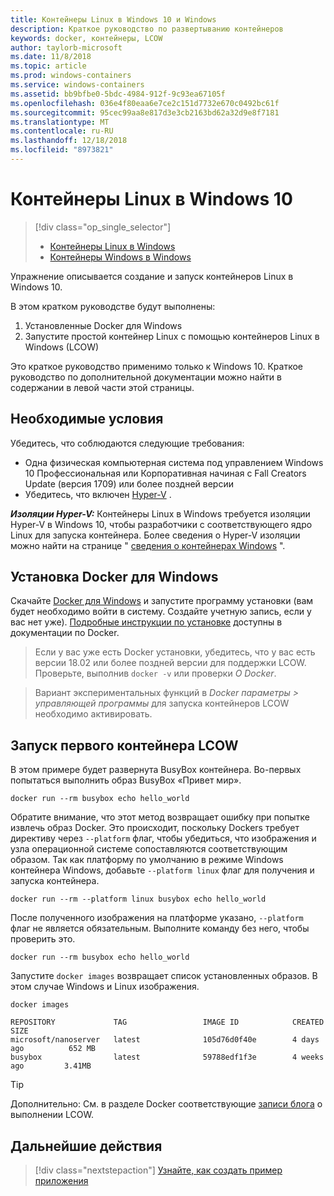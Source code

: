 ```yaml
---
title: Контейнеры Linux в Windows 10 и Windows
description: Краткое руководство по развертыванию контейнеров
keywords: docker, контейнеры, LCOW
author: taylorb-microsoft
ms.date: 11/8/2018
ms.topic: article
ms.prod: windows-containers
ms.service: windows-containers
ms.assetid: bb9bfbe0-5bdc-4984-912f-9c93ea67105f
ms.openlocfilehash: 036e4f80eaa6e7ce2c151d7732e670c0492bc61f
ms.sourcegitcommit: 95cec99aa8e817d3e3cb2163bd62a32d9e8f7181
ms.translationtype: MT
ms.contentlocale: ru-RU
ms.lasthandoff: 12/18/2018
ms.locfileid: "8973821"
---
```

# <a name="linux-containers-on-windows-10"></a>Контейнеры Linux в Windows 10

> [!div class="op_single_selector"]
> - [Контейнеры Linux в Windows](quick-start-windows-10-linux.md)
> - [Контейнеры Windows в Windows](quick-start-windows-10.md)

Упражнение описывается создание и запуск контейнеров Linux в Windows 10.

В этом кратком руководстве будут выполнены:

1. Установленные Docker для Windows
2. Запустите простой контейнер Linux с помощью контейнеров Linux в Windows (LCOW)

Это краткое руководство применимо только к Windows 10. Краткое руководство по дополнительной документации можно найти в содержании в левой части этой страницы.

## <a name="prerequisites"></a>Необходимые условия

Убедитесь, что соблюдаются следующие требования:
- Одна физическая компьютерная система под управлением Windows 10 Профессиональная или Корпоративная начиная с Fall Creators Update (версия 1709) или более поздней версии
- Убедитесь, что включен [Hyper-V](https://docs.microsoft.com/en-us/virtualization/hyper-v-on-windows/reference/hyper-v-requirements) .

***Изоляции Hyper-V:*** Контейнеры Linux в Windows требуется изоляции Hyper-V в Windows 10, чтобы разработчики с соответствующего ядро Linux для запуска контейнера. Более сведения о Hyper-V изоляции можно найти на странице " [сведения о контейнерах Windows](../about/index.md) ".

## <a name="install-docker-for-windows"></a>Установка Docker для Windows

Скачайте [Docker для Windows](https://store.docker.com/editions/community/docker-ce-desktop-windows) и запустите программу установки (вам будет необходимо войти в систему. Создайте учетную запись, если у вас нет уже). [Подробные инструкции по установке](https://docs.docker.com/docker-for-windows/install) доступны в документации по Docker.

> Если у вас уже есть Docker установки, убедитесь, что у вас есть версии 18.02 или более поздней версии для поддержки LCOW. Проверьте, выполнив `docker -v` или проверки *О Docker*.

> Вариант экспериментальных функций в *Docker параметры > управляющей программы* для запуска контейнеров LCOW необходимо активировать.

## <a name="run-your-first-lcow-container"></a>Запуск первого контейнера LCOW

В этом примере будет развернута BusyBox контейнера. Во-первых попытаться выполнить образ BusyBox «Привет мир».

```console
docker run --rm busybox echo hello_world
```

Обратите внимание, что этот метод возвращает ошибку при попытке извлечь образ Docker. Это происходит, поскольку Dockers требует директиву через `--platform` флаг, чтобы убедиться, что изображения и узла операционной системе сопоставляются соответствующим образом. Так как платформу по умолчанию в режиме Windows контейнера Windows, добавьте `--platform linux` флаг для получения и запуска контейнера.

```console
docker run --rm --platform linux busybox echo hello_world
```

После полученного изображения на платформе указано, `--platform` флаг не является обязательным. Выполните команду без него, чтобы проверить это.

```console
docker run --rm busybox echo hello_world
```

Запустите `docker images` возвращает список установленных образов. В этом случае Windows и Linux изображения.

```console
docker images

REPOSITORY             TAG                 IMAGE ID            CREATED             SIZE
microsoft/nanoserver   latest              105d76d0f40e        4 days ago          652 MB
busybox                latest              59788edf1f3e        4 weeks ago         3.41MB
```

> [!TIP]
> Дополнительно: См. в разделе Docker соответствующие [записи блога](https://blog.docker.com/2018/02/docker-for-windows-18-02-with-windows-10-fall-creators-update/) о выполнении LCOW.

## <a name="next-steps"></a>Дальнейшие действия

> [!div class="nextstepaction"]
> [Узнайте, как создать пример приложения](./building-sample-app.md)
